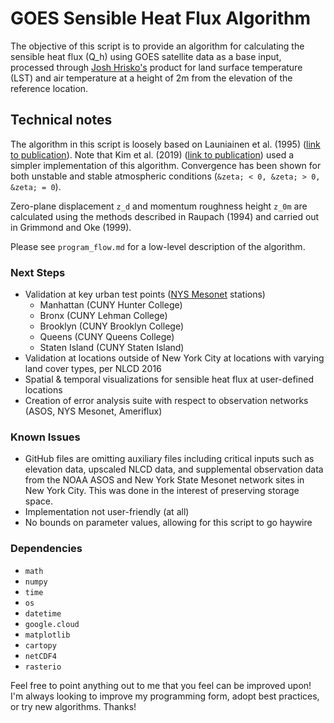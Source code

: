 # GOES Sensible Heat Flux Algorithm

The objective of this script is to provide an algorithm for calculating the sensible heat flux (Q_h) using GOES satellite data as a base input, processed through [Josh Hrisko's](https://github.com/makerportal) product for land surface temperature (LST) and air temperature at a height of 2m from the elevation of the reference location.

## Technical notes
The algorithm in this script is loosely based on Launiainen et al. (1995) ([link to publication](https://www.sciencedirect.com/science/article/pii/026698389090021W)). Note that Kim et al. (2019) ([link to publication](https://doi.org/10.3390/atmos10070363)) used a simpler implementation of this algorithm. Convergence has been shown for both unstable and stable atmospheric conditions (`&zeta; < 0, &zeta; > 0, &zeta; = 0`).

Zero-plane displacement `z_d` and momentum roughness height `z_0m` are calculated using the methods described in Raupach (1994) and carried out in Grimmond and Oke (1999).

Please see `program_flow.md` for a low-level description of the algorithm.

### Next Steps
* Validation at key urban test points ([NYS Mesonet](http://www.nysmesonet.org/) stations)
  - Manhattan (CUNY Hunter College)
  - Bronx (CUNY Lehman College)
  - Brooklyn (CUNY Brooklyn College)
  - Queens (CUNY Queens College)
  - Staten Island (CUNY Staten Island)
* Validation at locations outside of New York City at locations with varying land cover types, per NLCD 2016
* Spatial & temporal visualizations for sensible heat flux at user-defined locations
* Creation of error analysis suite with respect to observation networks (ASOS, NYS Mesonet, Ameriflux)

### Known Issues
* GitHub files are omitting auxiliary files including critical inputs such as elevation data, upscaled NLCD data, and supplemental observation data from the NOAA ASOS and New York State Mesonet network sites in New York City. This was done in the interest of preserving storage space.
* Implementation not user-friendly (at all)
* No bounds on parameter values, allowing for this script to go haywire

### Dependencies
* `math`
* `numpy`
* `time`
* `os`
* `datetime`
* `google.cloud`
* `matplotlib`
* `cartopy`
* `netCDF4`
* `rasterio`

Feel free to point anything out to me that you feel can be improved upon! I'm always looking to improve my programming form, adopt best practices, or try new algorithms. Thanks!